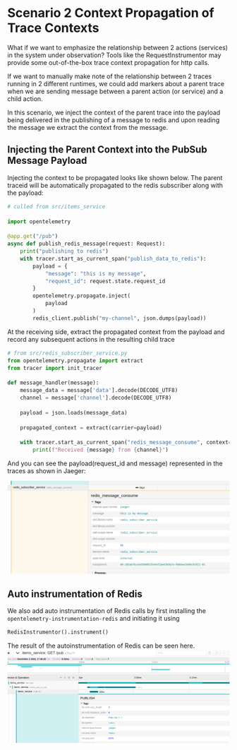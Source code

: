 # Scenario 2 Context Propagation of Trace Contexts

What if we want to emphasize the relationship between 2 actions (services) in the system under observation? Tools like the RequestInstrumentor may provide some out-of-the-box trace context propagation for http calls. 

If we want to manually make note of the relationship between 2 traces running in 2 different runtimes, we could add markers about a parent trace when we are sending message between a parent action (or service) and a child action.

In this scenario, we inject the context of the parent trace into the payload being delivered in the publishing of a message to redis and upon reading the message we extract the context from the message.

## Injecting the Parent Context into the PubSub Message Payload

Injecting the context to be propagated looks like shown below. The parent traceid will be automatically propagated to the redis subscriber along with the payload:

```python
# culled from src/items_service

import opentelemetry

@app.get("/pub")
async def publish_redis_message(request: Request):
    print("publishing to redis")
    with tracer.start_as_current_span("publish_data_to_redis"):
        payload = {
            "message": "this is my message",
            "request_id": request.state.request_id
        }
        opentelemetry.propagate.inject(
            payload
        )
        redis_client.publish("my-channel", json.dumps(payload))
```

At the receiving side, extract the propagated context from the payload and record any subsequent actions in the resulting child trace

```python
# from src/redis_subscriber_service.py
from opentelemetry.propagate import extract
from tracer import init_tracer

def message_handler(message):
    message_data = message['data'].decode(DECODE_UTF8)
    channel = message['channel'].decode(DECODE_UTF8)
    
    payload = json.loads(message_data)

    propagated_context = extract(carrier=payload)

    with tracer.start_as_current_span("redis_message_consume", context=propagated_context, attributes=payload):
        print(f"Received {message} from {channel}")
```

And you can see the payload(request_id and message) represented in the traces as shown in Jaeger:

![](./_md_assets/jaeger_context_prop.png)


## Auto instrumentation of Redis
We also add auto instrumentation of Redis calls by first installing the `opentelemetry-instrumentation-redis` and initiating it using

```python
RedisInstrumentor().instrument()
```

The result of the autoinstrumentation of Redis can be seen here.
![](./_md_assets/redis_auto.png)